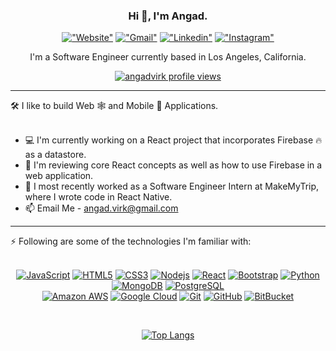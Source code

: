 <p align="center">
  <h3 align="center">Hi 👋, I'm Angad.</h3>
</p>

<div align="center"> 

[!["Website"](https://img.shields.io/badge/-angadvirk.github.io-yellow)](https://angadvirk.github.io/)
[!["Gmail"](https://img.shields.io/badge/-angad.virk@gmail.com-c14438?style=flat&logo=Gmail&logoColor=white&link=mailto:angad.virk@gmail.com)](mailto:angad.virk@gmail.com)
[!["Linkedin"](https://img.shields.io/badge/-angadvirk-blue?style=flat&logo=Linkedin&logoColor=white&link=https://www.linkedin.com/in/angadvirk/)](https://www.linkedin.com/in/angadvirk/)
[!["Instagram"](https://img.shields.io/badge/-angadsvirk-purple?style=flat&logo=instagram&logoColor=white&link=https://instagram.com/angadsvirk/)](https://instagram.com/angadsvirk)

</div>

<p align="center">
  <p align="center">I'm a Software Engineer currently based in Los Angeles, California.</p>
</p>

<div align="center"> 

  [<img align="center" src="https://komarev.com/ghpvc/?username=angadvirk&color=blue&style=flat&label=Profile+Views" alt="angadvirk profile views" />](https://github.com/antonkomarev/github-profile-views-counter)
  
</div>

<hr/>

🛠 I like to build Web 🕸 and Mobile 📱 Applications. <br /> <br />

- 💻 I'm currently working on a React project that incorporates Firebase 🔥 as a datastore.
- 🌱 I'm reviewing core React concepts as well as how to use Firebase in a web application.
- 💼 I most recently worked as a Software Engineer Intern at MakeMyTrip, where I wrote code in React Native. 
- 📫 Email Me - angad.virk@gmail.com

<hr/>

⚡️ Following are some of the technologies I'm familiar with: <br /> <br />

<div align="center">
  
[![JavaScript](https://img.shields.io/badge/-JavaScript-yellow?style=flat&logo=javascript)](https://www.javascript.com/)
[![HTML5](https://img.shields.io/badge/-HTML5-E34F26?style=flat&logo=html5&logoColor=white)](https://html.com/html5/)
[![CSS3](https://img.shields.io/badge/-CSS3-blueviolet?style=flat&logo=css3)](https://www.w3schools.com/Css/)
[![Nodejs](https://img.shields.io/badge/-Nodejs-green?style=flat&logo=Node.js)](https://nodejs.org/en/)
[![React](https://img.shields.io/badge/-React-blue?style=flat&logo=react)](https://reactjs.org/)
[![Bootstrap](https://img.shields.io/badge/-Bootstrap-563D7C?style=flat&logo=bootstrap&logoColor=white)](https://getbootstrap.com/)
[![Python](https://img.shields.io/badge/-Python-yellow?style=flat&logo=Python)](https://www.python.org/)
[![MongoDB](https://img.shields.io/badge/-MongoDB-black?style=flat&logo=mongodb)](https://www.mongodb.com/)
[![PostgreSQL](https://img.shields.io/badge/-PostgreSQL-336791?style=flat&logo=postgresql&logoColor=white)](https://www.postgresql.org/) <br />
[![Amazon AWS](https://img.shields.io/badge/Amazon%20AWS-232F3E?style=flat&logo=amazon-aws)](https://aws.amazon.com/)
[![Google Cloud](https://img.shields.io/badge/Google%20Cloud-blue?style=flat&logo=google-cloud&logoColor=white)](https://cloud.google.com/) 
[![Git](https://img.shields.io/badge/-Git-lightgrey?style=flat&logo=git)](https://git-scm.com/)
[![GitHub](https://img.shields.io/badge/-GitHub-181717?style=flat&logo=github)](https://github.com/)
[![BitBucket](https://img.shields.io/badge/-BitBucket-darkblue?style=flat&logo=bitbucket)](https://bitbucket.org/product/)
  
</div>

<br />

<div align="center"> 
  
[![Top Langs](https://github-readme-stats.vercel.app/api/top-langs/?username=angadvirk&hide=TeX&layout=compact)](https://github.com/anuraghazra/github-readme-stats)

</div>

<!-- ![MySQL](https://img.shields.io/badge/-MySQL-black?style=flat&logo=mysql) -->
<!-- ![TypeScript](https://img.shields.io/badge/-TypeScript-007ACC?style=flat-square&logo=typescript&logoColor=white) -->
<!-- ![C](https://img.shields.io/badge/-C-00599C?style=flat&logo=c) -->
<!-- ![Java](https://img.shields.io/badge/-java-E34A86?style=flat-square&logo=java) -->
<!-- ![Heroku](https://img.shields.io/badge/-Heroku-430098?style=flat-square&logo=heroku) -->
